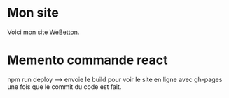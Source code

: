 # Mon site

Voici mon site [WeBetton](https://maximebett.github.io/WeBetton/).

# Memento commande react

npm run deploy --> envoie le build pour voir le site en ligne avec gh-pages une fois que le commit du code est fait.
